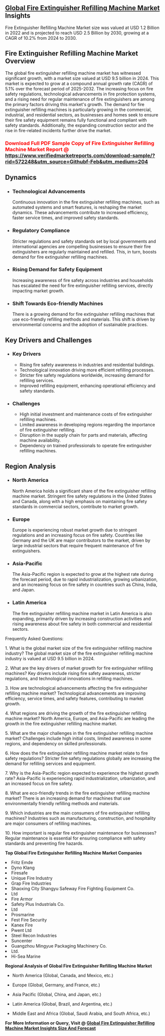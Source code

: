 <h2><a href="https://www.verifiedmarketreports.com/download-sample/?rid=572248&amp;utm_source=Githubf&amp;utm_medium=204" target="_blank">Global Fire Extinguisher Refilling Machine Market</a> Insights</h2><p>Fire Extinguisher Refilling Machine Market size was valued at USD 1.2 Billion in 2022 and is projected to reach USD 2.5 Billion by 2030, growing at a CAGR of 10.2% from 2024 to 2030.</p><p> <h2>Fire Extinguisher Refilling Machine Market Overview</h2> <p>The global fire extinguisher refilling machine market has witnessed significant growth, with a market size valued at USD 9.5 billion in 2024. This market is expected to grow at a compound annual growth rate (CAGR) of 5.1% over the forecast period of 2025-2032. The increasing focus on fire safety regulations, technological advancements in fire protection systems, and a rising need for regular maintenance of fire extinguishers are among the primary factors driving this market's growth. The demand for fire extinguisher refilling machines is particularly growing in the commercial, industrial, and residential sectors, as businesses and homes seek to ensure their fire safety equipment remains fully functional and compliant with safety standards. Additionally, the expanding construction sector and the rise in fire-related incidents further drive the market. <h3><p><span class=""><span style="color: #ff0000;"><strong>Download Full PDF Sample Copy of Fire Extinguisher Refilling Machine Market Report</strong> @ </span><a href="https://www.verifiedmarketreports.com/download-sample/?rid=572248&amp;utm_source=Githubf-Feb&amp;utm_medium=204" target="_blank">https://www.verifiedmarketreports.com/download-sample/?rid=572248&amp;utm_source=Githubf-Feb&amp;utm_medium=204</a></span></p></h3> <h2>Dynamics</h2> <ul> <li><h3>Technological Advancements</h3> Continuous innovation in the fire extinguisher refilling machines, such as automated systems and smart features, is reshaping the market dynamics. These advancements contribute to increased efficiency, faster service times, and improved safety standards. </li> <li><h3>Regulatory Compliance</h3> Stricter regulations and safety standards set by local governments and international agencies are compelling businesses to ensure their fire extinguishers are regularly maintained and refilled. This, in turn, boosts demand for fire extinguisher refilling machines. </li> <li><h3>Rising Demand for Safety Equipment</h3> Increasing awareness of fire safety across industries and households has escalated the need for fire extinguisher refilling services, directly impacting market growth. </li> <li><h3>Shift Towards Eco-friendly Machines</h3> There is a growing demand for fire extinguisher refilling machines that use eco-friendly refilling methods and materials. This shift is driven by environmental concerns and the adoption of sustainable practices. </li> </ul> <h2>Key Drivers and Challenges</h2> <ul> <li><h3>Key Drivers</h3> <ul> <li>Rising fire safety awareness in industries and residential buildings.</li> <li>Technological innovation driving more efficient refilling processes.</li> <li>Stricter fire safety regulations worldwide, increasing demand for refilling services.</li> <li>Improved refilling equipment, enhancing operational efficiency and safety standards.</li> </ul> </li> <li><h3>Challenges</h3> <ul> <li>High initial investment and maintenance costs of fire extinguisher refilling machines.</li> <li>Limited awareness in developing regions regarding the importance of fire extinguisher refilling.</li> <li>Disruption in the supply chain for parts and materials, affecting machine availability.</li> <li>Dependency on trained professionals to operate fire extinguisher refilling machines.</li> </ul> </li> </ul> <h2>Region Analysis</h2> <ul> <li><h3>North America</h3> North America holds a significant share of the fire extinguisher refilling machine market. Stringent fire safety regulations in the United States and Canada, along with a high emphasis on maintaining fire safety standards in commercial sectors, contribute to market growth. </li> <li><h3>Europe</h3> Europe is experiencing robust market growth due to stringent regulations and an increasing focus on fire safety. Countries like Germany and the UK are major contributors to the market, driven by large industrial sectors that require frequent maintenance of fire extinguishers. </li> <li><h3>Asia-Pacific</h3> The Asia-Pacific region is expected to grow at the highest rate during the forecast period, due to rapid industrialization, growing urbanization, and an increasing focus on fire safety in countries such as China, India, and Japan. </li> <li><h3>Latin America</h3> The fire extinguisher refilling machine market in Latin America is also expanding, primarily driven by increasing construction activities and rising awareness about fire safety in both commercial and residential sectors. </li> </ul> <p>Frequently Asked Questions:</p> <p>1. What is the global market size of the fire extinguisher refilling machine industry? The global market size of the fire extinguisher refilling machine industry is valued at USD 9.5 billion in 2024.</p> <p>2. What are the key drivers of market growth for fire extinguisher refilling machines? Key drivers include rising fire safety awareness, stricter regulations, and technological innovations in refilling machines.</p> <p>3. How are technological advancements affecting the fire extinguisher refilling machine market? Technological advancements are improving efficiency, service times, and safety features, contributing to market growth.</p> <p>4. What regions are driving the growth of the fire extinguisher refilling machine market? North America, Europe, and Asia-Pacific are leading the growth in the fire extinguisher refilling machine market.</p> <p>5. What are the major challenges in the fire extinguisher refilling machine market? Challenges include high initial costs, limited awareness in some regions, and dependency on skilled professionals.</p> <p>6. How does the fire extinguisher refilling machine market relate to fire safety regulations? Stricter fire safety regulations globally are increasing the demand for refilling services and equipment.</p> <p>7. Why is the Asia-Pacific region expected to experience the highest growth rate? Asia-Pacific is experiencing rapid industrialization, urbanization, and an increased focus on fire safety.</p> <p>8. What are eco-friendly trends in the fire extinguisher refilling machine market? There is an increasing demand for machines that use environmentally friendly refilling methods and materials.</p> <p>9. Which industries are the main consumers of fire extinguisher refilling machines? Industries such as manufacturing, construction, and hospitality are major consumers of refilling machines.</p> <p>10. How important is regular fire extinguisher maintenance for businesses? Regular maintenance is essential for ensuring compliance with safety standards and preventing fire hazards.</p> </p><p><strong>Top Global Fire Extinguisher Refilling Machine Market Companies</strong></p><div data-test-id=""><p><li>Fritz Emde</li><li> Dyno Klang</li><li> Firesafe</li><li> Unique Fire Industry</li><li> Grap Fire Industries</li><li> Shaoxing City Shangyu Safeway Fire Fighting Equipment Co.</li><li>Ltd</li><li> Fire Armor</li><li> Safety Plus Industrials Co.</li><li> Ltd</li><li> Prosmarine</li><li> Fest Fire Security</li><li> Kanex Fire</li><li> Pwent Ltd</li><li> Steel Recon Industries</li><li> Suncenter</li><li> Guangzhou Mingyue Packaging Machinery Co.</li><li> Ltd.</li><li> Hi-Sea Marine</li></p><div><strong>Regional Analysis of&nbsp;Global Fire Extinguisher Refilling Machine Market</strong></div><ul><li dir="ltr"><p dir="ltr">North America&nbsp;(Global, Canada, and Mexico, etc.)</p></li><li dir="ltr"><p dir="ltr">Europe (Global, Germany, and France, etc.)</p></li><li dir="ltr"><p dir="ltr">Asia Pacific&nbsp;(Global, China, and Japan, etc.)</p></li><li dir="ltr"><p dir="ltr">Latin America&nbsp;(Global, Brazil, and Argentina, etc.)</p></li><li dir="ltr">Middle East and Africa&nbsp;(Global, Saudi Arabia, and South Africa, etc.)</li></ul><p><strong>For More Information or Query, Visit @&nbsp;</strong><strong><a href="https://www.verifiedmarketreports.com/product/fire-extinguisher-refilling-machine-market/?utm_source=Githubf&amp;utm_medium=204" target="_blank">Global Fire Extinguisher Refilling Machine Market Insights Size And Forecast</a></strong></p></div>
